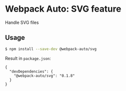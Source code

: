#  Webpack Auto: SVG feature

Handle SVG files

## Usage

```sh
$ npm install --save-dev @webpack-auto/svg
```

Result in `package.json`:

```jsonc
{
  "devDependencies": {
    "@webpack-auto/svg": "0.1.8"
  }
}
```

